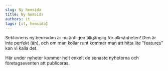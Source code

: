 ```yaml
---
slug: Ny hemsida
title: Ny hemsida
authors: it
tags: [it, hemsida]
---
```


Sektionens ny hemsidan är nu äntligen tillgänglig för allmänheten! Den är inte perfekt (än), och om man kollar runt  kommer man att hitta lite "features" kan vi kalla det.

Här under nyheter kommer helt enkelt de senaste nyheterna och företagseventen att publiceras.


